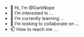 - 👋 Hi, I’m @DarkNope
- 👀 I’m interested in ...
- 🌱 I’m currently learning ...
- 💞️ I’m looking to collaborate on ...
- 📫 How to reach me ...

<!---
DarkNope/DarkNope is a ✨ special ✨ repository because its `README.md` (this file) appears on your GitHub profile.
You can click the Preview link to take a look at your changes.
--->
